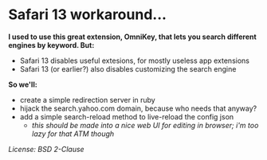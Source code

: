 # Safari 13 workaround...

__I used to use this great extension, OmniKey, that lets you search different engines by keyword.
But:__
- Safari 13 disables useful extesions, for mostly useless app extensions
- Safari 13 (or earlier?) also disables customizing the search engine

__So we'll:__
- create a simple redirection server in ruby
- hijack the search.yahoo.com domain, because who needs that anyway?
- add a simple search-reload method to live-reload the config json
    - _this should be made into a nice web UI for editing in browser; i'm too lazy for that ATM though_

_License: BSD 2-Clause_
